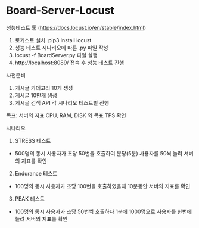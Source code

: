 # Board-Server-Locust
성능테스트 툴 (https://docs.locust.io/en/stable/index.html)

1. 로커스트 설치. pip3 install locust
2. 성능 테스트 시나리오에 따른 .py 파일 작성
3. locust -f BoardServer.py 파일 실행
4. http://localhost:8089/ 접속 후 성능 테스트 진행

사전준비
1. 게시글 카테고리 10개 생성
2. 게시글 10만개 생성
3. 게시글 검색 API 각 시나리오 테스트별 진행

목표: 서버의 지표 CPU, RAM, DISK 와 목표 TPS 확인

시나리오
1. STRESS 테스트
- 500명의 동시 사용자가 초당 50번을 호출하여 분당(5분) 사용자를 50씩 늘려 서버의 지표를 확인

2. Endurance 테스트
- 100명의 동시 사용자가 초당 100번을 호출하였을때 10분동안 서버의 지표를 확인

3. PEAK 테스트
- 100명의 동시 사용자가 초당 50번씩 호출하다 1분에 1000명으로 사용자를 한번에 늘려 서버의 지표를 확인